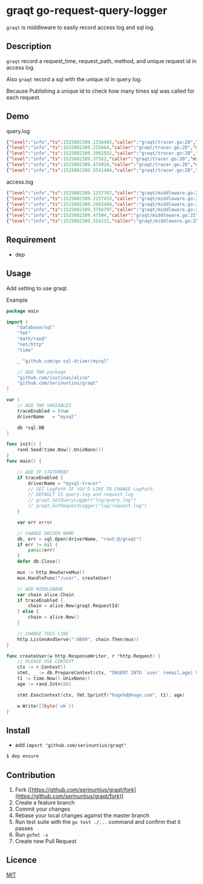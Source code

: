 graqt go-request-query-logger
===

`graqt` is middleware to easily record access log and sql log.

## Description
`graqt` record a request_time, request_path, method, and unique request id in access log.

Also `graqt` record a sql with the unique id in query log.

Because Publishing a unique id to check how many times sql was called for each request.


## Demo
query.log
```json
{"level":"info","ts":1525082389.1336403,"caller":"graqt/tracer.go:20","msg":"Exec","query":"INSERT INTO `user` (email,age) VALUES (?, ?)","args":[{"Name":"","Ordinal":1,"Value":"hoge1525082389130688404@hoge.com"},{"Name":"","Ordinal":2,"Value":57}],"time":0.001157627,"request_id":"5914e629-6746-42c5-b342-702f224f48e1"}
{"level":"info","ts":1525082389.215664,"caller":"graqt/tracer.go:20","msg":"Exec","query":"INSERT INTO `user` (email,age) VALUES (?, ?)","args":[{"Name":"","Ordinal":1,"Value":"hoge1525082389213632765@hoge.com"},{"Name":"","Ordinal":2,"Value":37}],"time":0.002013919,"request_id":"4e743b2a-59be-4692-b36b-3b6a9ba78b01"}
{"level":"info","ts":1525082389.2982852,"caller":"graqt/tracer.go:20","msg":"Exec","query":"INSERT INTO `user` (email,age) VALUES (?, ?)","args":[{"Name":"","Ordinal":1,"Value":"hoge1525082389287262677@hoge.com"},{"Name":"","Ordinal":2,"Value":74}],"time":0.011005944,"request_id":"f1d68fb3-5450-48f3-9f46-1ea5ad2370fb"}
{"level":"info","ts":1525082389.37562,"caller":"graqt/tracer.go:20","msg":"Exec","query":"INSERT INTO `user` (email,age) VALUES (?, ?)","args":[{"Name":"","Ordinal":1,"Value":"hoge1525082389372293507@hoge.com"},{"Name":"","Ordinal":2,"Value":64}],"time":0.003297617,"request_id":"e727db2b-df12-410c-91a4-4dd3117b9452"}
{"level":"info","ts":1525082389.474928,"caller":"graqt/tracer.go:20","msg":"Exec","query":"INSERT INTO `user` (email,age) VALUES (?, ?)","args":[{"Name":"","Ordinal":1,"Value":"hoge1525082389470871128@hoge.com"},{"Name":"","Ordinal":2,"Value":73}],"time":0.001937477,"request_id":"57df4708-9705-4401-98b2-fad4bacfe585"}
{"level":"info","ts":1525082389.5541484,"caller":"graqt/tracer.go:20","msg":"Exec","query":"INSERT INTO `user` (email,age) VALUES (?, ?)","args":[{"Name":"","Ordinal":1,"Value":"hoge1525082389550824448@hoge.com"},{"Name":"","Ordinal":2,"Value":39}],"time":0.001194376,"request_id":"58957516-c7b2-4f64-8889-b39496e6597f"}
```

access.log
```json
{"level":"info","ts":1525082389.1337767,"caller":"graqt/middleware.go:25","msg":"","time":0.011566198,"id":"5914e629-6746-42c5-b342-702f224f48e1","path":"/user"}
{"level":"info","ts":1525082389.2157433,"caller":"graqt/middleware.go:25","msg":"","time":0.003945689,"id":"4e743b2a-59be-4692-b36b-3b6a9ba78b01","path":"/user"}
{"level":"info","ts":1525082389.2983494,"caller":"graqt/middleware.go:25","msg":"","time":0.014426681,"id":"f1d68fb3-5450-48f3-9f46-1ea5ad2370fb","path":"/user"}
{"level":"info","ts":1525082389.3756797,"caller":"graqt/middleware.go:25","msg":"","time":0.004002398,"id":"e727db2b-df12-410c-91a4-4dd3117b9452","path":"/user"}
{"level":"info","ts":1525082389.47504,"caller":"graqt/middleware.go:25","msg":"","time":0.005889232,"id":"57df4708-9705-4401-98b2-fad4bacfe585","path":"/user"}
{"level":"info","ts":1525082389.554212,"caller":"graqt/middleware.go:25","msg":"","time":0.016009073,"id":"58957516-c7b2-4f64-8889-b39496e6597f","path":"/user"}
```


## Requirement
- dep

## Usage

Add setting to use graqt.

Example
```go
package main

import (
	"database/sql"
	"fmt"
	"math/rand"
	"net/http"
	"time"

	_ "github.com/go-sql-driver/mysql"

	// ADD TWO package
	"github.com/justinas/alice"
	"github.com/serinuntius/graqt"
)

var (
	// ADD TWO VARIABLES
	traceEnabled = true
	driverName   = "mysql"

	db *sql.DB
)

func init() {
	rand.Seed(time.Now().UnixNano())
}
func main() {

	// ADD IF STATEMENT
	if traceEnabled {
		driverName = "mysql-tracer"
		// SET LogPath IF YOU'D LIKE TO CHANGE LogPath.
		// DEFAULT IS query.log and request.log
		// graqt.SetQueryLogger("log/query.log")
		// graqt.SetRequestLogger("log/request.log")
	}

	var err error

	// CHANGE DRIVER NAME
	db, err = sql.Open(driverName, "root:@/graqt")
	if err != nil {
		panic(err)
	}
	defer db.Close()

	mux := http.NewServeMux()
	mux.HandleFunc("/user", createUser)

	// ADD MIDDLEWARE
	var chain alice.Chain
	if traceEnabled {
		chain = alice.New(graqt.RequestId)
	} else {
		chain = alice.New()
	}

	// CHANGE THIS LINE
	http.ListenAndServe(":8080", chain.Then(mux))
}

func createUser(w http.ResponseWriter, r *http.Request) {
	// PLEASE USE CONTEXT
	ctx := r.Context()
	stmt, _ := db.PrepareContext(ctx, "INSERT INTO `user` (email,age) VALUES (?, ?)")
	t1 := time.Now().UnixNano()
	age := rand.Intn(80)

	stmt.ExecContext(ctx, fmt.Sprintf("hoge%d@hoge.com", t1), age)

	w.Write([]byte(`ok`))
}

```

## Install

- add `import "github.com/serinuntius/graqt"`

```bash
$ dep ensure
```

## Contribution
1. Fork ([https://github.com/serinuntius/graqt/fork](https://github.com/serinuntius/graqt/fork))
2. Create a feature branch
3. Commit your changes
4. Rebase your local changes against the master branch
5. Run test suite with the `go test ./...` command and confirm that it passes
6. Run `gofmt -s`
7. Create new Pull Request


## Licence

[MIT](https://github.com/serinuntius/graqt/blob/master/LICENCE)
